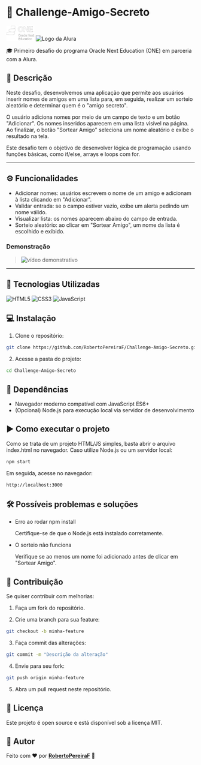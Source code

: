 # 🎁 Challenge-Amigo-Secreto

![logo ONE](assets/ONE.png)   ![Logo da Alura](https://www.alura.com.br/assets/img/alura-logo.svg)

🎓 Primeiro desafio do programa Oracle Next Education (ONE) em parceria com a Alura.

## 📝 Descrição
Neste desafio, desenvolvemos uma aplicação que permite aos usuários inserir nomes de amigos em uma lista para, em seguida, realizar um sorteio aleatório e determinar quem é o "amigo secreto".

O usuário adiciona nomes por meio de um campo de texto e um botão "Adicionar". Os nomes inseridos aparecem em uma lista visível na página. Ao finalizar, o botão "Sortear Amigo" seleciona um nome aleatório e exibe o resultado na tela.

Este desafio tem o objetivo de desenvolver lógica de programação usando funções básicas, como if/else, arrays e loops com for.

---

## ⚙️ Funcionalidades

- Adicionar nomes: usuários escrevem o nome de um amigo e adicionam à lista clicando em "Adicionar".
- Validar entrada: se o campo estiver vazio, exibe um alerta pedindo um nome válido.
- Visualizar lista: os nomes aparecem abaixo do campo de entrada.
- Sorteio aleatório: ao clicar em "Sortear Amigo", um nome da lista é escolhido e exibido.


### Demonstração

 
> ![vídeo demonstrativo](assets/video.gif)


---
## 🚀 Tecnologias Utilizadas

![HTML5](https://img.shields.io/badge/HTML5-E34F26?style=for-the-badge&logo=html5&logoColor=white)
![CSS3](https://img.shields.io/badge/CSS3-1572B6?style=for-the-badge&logo=css3&logoColor=white)
![JavaScript](https://img.shields.io/badge/JavaScript-F7DF1E?style=for-the-badge&logo=javascript&logoColor=black)


## 💻 Instalação
 
1. Clone o repositório:

```bash
git clone https://github.com/RobertoPereiraF/Challenge-Amigo-Secreto.git
```

2. Acesse a pasta do projeto:

```bash
cd Challenge-Amigo-Secreto
```


## 🔗   Dependências 

* Navegador moderno compatível com JavaScript ES6+
* (Opcional) Node.js para execução local via servidor de desenvolvimento

## ▶️ Como executar o projeto

Como se trata de um projeto HTML/JS simples, basta abrir o arquivo index.html no navegador.
Caso utilize Node.js ou um servidor local:

```bash
npm start
```
Em seguida, acesse no navegador:

```bash
http://localhost:3000
```

## 🛠️ Possíveis problemas e soluções

* Erro ao rodar npm install

    Certifique-se de que o Node.js está instalado corretamente.

* O sorteio não funciona
    
    Verifique se ao menos um nome foi adicionado antes de clicar em "Sortear Amigo".


## 🤝 Contribuição

Se quiser contribuir com melhorias:

1. Faça um fork do repositório.

2. Crie uma branch para sua feature:

```bash
git checkout -b minha-feature
```
3. Faça commit das alterações:

```bash
git commit -m "Descrição da alteração"
```
4. Envie para seu fork:

```bash
git push origin minha-feature
```
5. Abra um pull request neste repositório.

## 🪪 Licença

Este projeto é open source e está disponível sob a licença MIT.

## 👤 Autor

Feito com ❤️ por [**RobertoPereiraF**](https://github.com/RobertoPereiraF) 🚀
